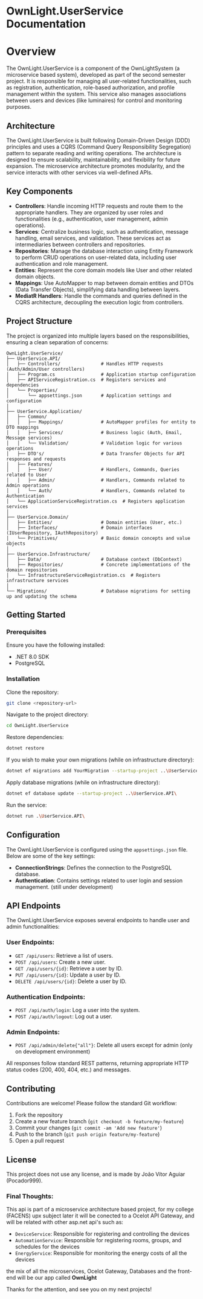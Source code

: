 # OwnLight.UserService Documentation

# Overview

The OwnLight.UserService is a component of the OwnLightSystem (a microservice based system), developed as part of the second semester project. It is responsible for managing all user-related functionalities, such as registration, authentication, role-based authorization, and profile management within the system. This service also manages associations between users and devices (like luminaires) for control and monitoring purposes.

## Architecture

The OwnLight.UserService is built following Domain-Driven Design (DDD) principles and uses a CQRS (Command Query Responsibility Segregation) pattern to separate reading and writing operations. The architecture is designed to ensure scalability, maintainability, and flexibility for future expansion. The microservice architecture promotes modularity, and the service interacts with other services via well-defined APIs.

## Key Components

- **Controllers**: Handle incoming HTTP requests and route them to the appropriate handlers. They are organized by user roles and functionalities (e.g., authentication, user management, admin operations).
- **Services**: Centralize business logic, such as authentication, message handling, email services, and validation. These services act as intermediaries between controllers and repositories.
- **Repositories**: Manage the database interaction using Entity Framework to perform CRUD operations on user-related data, including user authentication and role management.
- **Entities**: Represent the core domain models like User and other related domain objects.
- **Mappings**: Use AutoMapper to map between domain entities and DTOs (Data Transfer Objects), simplifying data handling between layers.
- **MediatR Handlers**: Handle the commands and queries defined in the CQRS architecture, decoupling the execution logic from controllers.

## Project Structure

The project is organized into multiple layers based on the responsibilities, ensuring a clean separation of concerns:

```
OwnLight.UserService/
├── UserService.API/
│   ├── Controllers/               # Handles HTTP requests (Auth/Admin/User controllers)
│   ├── Program.cs                 # Application startup configuration
│   ├── APIServiceRegistration.cs  # Registers services and dependencies
│   └── Properties/
│       └── appsettings.json       # Application settings and configuration
│
├── UserService.Application/
│   ├── Common/
│   │   ├── Mappings/              # AutoMapper profiles for entity to DTO mappings
│   │   ├── Services/              # Business logic (Auth, Email, Message services)
│   │   └── Validation/            # Validation logic for various operations
│   ├── DTO's/                     # Data Transfer Objects for API responses and requests
│   ├── Features/
│   │   ├── User/                  # Handlers, Commands, Queries related to User
│   │   ├── Admin/                 # Handlers, Commands related to Admin operations
│   │   └── Auth/                  # Handlers, Commands related to Authentication
│   └── ApplicationServiceRegistration.cs  # Registers application services
│
├── UserService.Domain/
│   ├── Entities/                  # Domain entities (User, etc.)
│   ├── Interfaces/                # Domain interfaces (IUserRepository, IAuthRepository)
│   └── Primitives/                # Basic domain concepts and value objects
│
├── UserService.Infrastructure/
│   ├── Data/                      # Database context (DbContext)
│   ├── Repositories/              # Concrete implementations of the domain repositories
│   └── InfrastructureServiceRegistration.cs  # Registers infrastructure services
│
└── Migrations/                    # Database migrations for setting up and updating the schema
```

## Getting Started

### Prerequisites

Ensure you have the following installed:

- .NET 8.0 SDK
- PostgreSQL

### Installation

Clone the repository:
```sh
git clone <repository-url>
```

Navigate to the project directory:
```sh
cd OwnLight.UserService
```

Restore dependencies:
```sh
dotnet restore
```

If you wish to make your own migrations (while on infrastructure directory):
```sh
dotnet ef migrations add YourMigration --startup-project ..\UserService.API\
```

Apply database migrations (while on infrastructure directory):
```sh
dotnet ef database update --startup-project ..\UserService.API\
```

Run the service:
```sh
dotnet run .\UserService.API\
```

## Configuration

The OwnLight.UserService is configured using the `appsettings.json` file. Below are some of the key settings:

- **ConnectionStrings**: Defines the connection to the PostgreSQL database.
- **Authentication**: Contains settings related to user login and session management. (still under development)

## API Endpoints

The OwnLight.UserService exposes several endpoints to handle user and admin functionalities:

### User Endpoints:

- `GET /api/users`: Retrieve a list of users.
- `POST /api/users`: Create a new user.
- `GET /api/users/{id}`: Retrieve a user by ID.
- `PUT /api/users/{id}`: Update a user by ID.
- `DELETE /api/users/{id}`: Delete a user by ID.

### Authentication Endpoints:

- `POST /api/auth/login`: Log a user into the system.
- `POST /api/auth/logout`: Log out a user.

### Admin Endpoints:

- `POST /api/admin/delete{"all"}`: Delete all users except for admin (only on development environment)

All responses follow standard REST patterns, returning appropriate HTTP status codes (200, 400, 404, etc.) and messages.

## Contributing

Contributions are welcome! Please follow the standard Git workflow:

1. Fork the repository
2. Create a new feature branch (`git checkout -b feature/my-feature`)
3. Commit your changes (`git commit -am 'Add new feature'`)
4. Push to the branch (`git push origin feature/my-feature`)
5. Open a pull request

## License

This project does not use any license, and is made by João Vítor Aguiar (Pocador999). 

### Final Thoughts:

This api is part of a microservice architecture based project, for my college (FACENS) upx subject
later it will be conected to a Ocelot API Gateway, and will be related with other asp.net api's such as:

- `DeviceService`: Responsible for registering and controlling the devices
- `AutomationService`: Responsible for registering rooms, groups, and schedules for the devices 
- `EnergyService`: Responsible for monitoring the energy costs of all the devices

the mix of all the microservices, Ocelot Gateway, Databases and the front-end will be our app called **OwnLight** 

Thanks for the attention, and see you on my next projects!